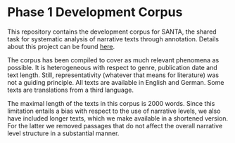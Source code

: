 # Phase 1 Development Corpus

This repository contains the development corpus for SANTA, the shared task for systematic analysis of narrative texts through annotation. Details about this project can be found [here](https://sharedtasksinthedh.github.io/2017/07/17/phase-1-santa/).

The corpus has been compiled to cover as much relevant phenomena as possible. It is heterogeneous with respect to genre, publication date and text length. Still, representativity (whatever that means for literature) was not a guiding principle. All texts are available in English and German. Some texts are translations from a third language.

The maximal length of the texts in this corpus is 2000 words. Since this limitation entails a bias with respect to the use of narrative levels, we also have included longer texts, which we make available in a shortened version. For the latter we removed passages that do not affect the overall narrative level structure in a substantial manner.
